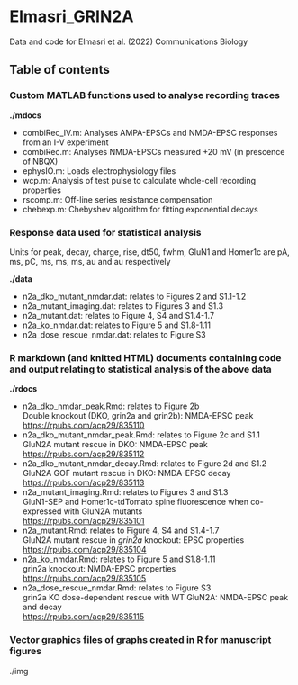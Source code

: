# Elmasri_GRIN2A
Data and code for Elmasri et al. (2022) Communications Biology

## Table of contents

### Custom MATLAB functions used to analyse recording traces

**./mdocs**
- combiRec_IV.m: Analyses AMPA-EPSCs and NMDA-EPSC responses from an I-V experiment  
- combiRec.m: Analyses NMDA-EPSCs measured +20 mV (in prescence of NBQX)  
- ephysIO.m: Loads electrophysiology files  
- wcp.m: Analysis of test pulse to calculate whole-cell recording properties  
- rscomp.m: Off-line series resistance compensation  
- chebexp.m: Chebyshev algorithm for fitting exponential decays  

### Response data used for statistical analysis
Units for peak, decay, charge, rise, dt50, fwhm, GluN1 and Homer1c are pA, ms, pC, ms, ms, ms, au and au respectively 

**./data**
- n2a_dko_mutant_nmdar.dat: relates to Figures 2 and S1.1-1.2  
- n2a_mutant_imaging.dat: relates to Figures 3 and S1.3  
- n2a_mutant.dat: relates to Figure 4, S4 and S1.4-1.7  
- n2a_ko_nmdar.dat: relates to Figure 5 and S1.8-1.11  
- n2a_dose_rescue_nmdar.dat: relates to Figure S3  

### R markdown (and knitted HTML) documents containing code and output relating to statistical analysis of the above data

**./rdocs**
- n2a_dko_nmdar_peak.Rmd: relates to Figure 2b  
  Double knockout (DKO, grin2a and grin2b): NMDA-EPSC peak  
  https://rpubs.com/acp29/835110  
- n2a_dko_mutant_nmdar_peak.Rmd: relates to Figure 2c and S1.1  
  GluN2A mutant rescue in DKO: NMDA-EPSC peak  
  https://rpubs.com/acp29/835112  
- n2a_dko_mutant_nmdar_decay.Rmd: relates to Figure 2d and S1.2  
  GluN2A GOF mutant rescue in DKO: NMDA-EPSC decay  
  https://rpubs.com/acp29/835113  
- n2a_mutant_imaging.Rmd: relates to Figures 3 and S1.3  
  GluN1-SEP and Homer1c-tdTomato spine fluorescence when co-expressed with GluN2A mutants  
  https://rpubs.com/acp29/835101  
- n2a_mutant.Rmd: relates to Figure 4, S4 and S1.4-1.7   
  GluN2A mutant rescue in *grin2a* knockout: EPSC properties   
  https://rpubs.com/acp29/835104  
- n2a_ko_nmdar.Rmd: relates to Figure 5 and S1.8-1.11   
  grin2a knockout: NMDA-EPSC properties  
  https://rpubs.com/acp29/835105  
- n2a_dose_rescue_nmdar.Rmd: relates to Figure S3  
  grin2a KO dose-dependent rescue with WT GluN2A: NMDA-EPSC peak and decay  
  https://rpubs.com/acp29/835115  
  
### Vector graphics files of graphs created in R for manuscript figures
 
./img
